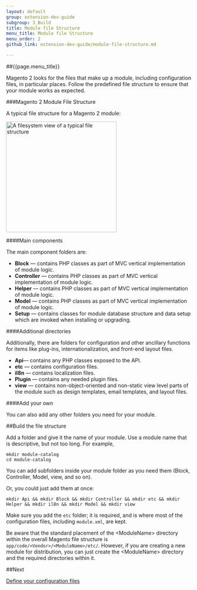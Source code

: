 ```yaml
---
layout: default
group: extension-dev-guide
subgroup: 3_Build
title: Module file Structure
menu_title: Module file Structure
menu_order: 2
github_link: extension-dev-guide/module-file-structure.md

---
```

##{{page.menu_title}}

Magento 2 looks for the files that make up a module, including configuration files, in particular places. Follow the predefined file structure to ensure that your module works as expected.


###Magento 2 Module File Structure


A typical file structure for a Magento 2 module:
<p><img src="{{ site.baseurl }}common/images/pdg-config-file-structure.png" width="300" alt="A filesystem view of a typical file structure"></p>

####Main components

The main component folders are:


* __Block__ &#8212; contains PHP classes as part of MVC vertical implementation of module logic.
* __Controller__ &#8212; contains PHP classes as part of MVC vertical implementation of module logic.
* __Helper__ &#8212; contains PHP classes as part of MVC vertical implementation of module logic.
* __Model__ &#8212; contains PHP classes as part of MVC vertical implementation of module logic.
* __Setup__ &#8212; contains classes for module database structure and data setup which are invoked when installing or upgrading.



####Additional directories

Additionally, there are folders for configuration and other ancillary functions for items like plug-ins, internationalization, and front-end layout files.

* __Api__&#8212; contains any PHP classes exposed to the API.	
* __etc__ &#8212; contains configuration files. 
* __il8n__ &#8212; contains localization files.
* __Plugin__ &#8212; contains any needed plugin files.
* __view__ &#8212; contains non-object-oriented and non-static view level parts of the module such as design templates, email templates, and layout files.


####Add your own

You can also add any other folders you need for your module.



##Build the file structure

Add a folder and give it the name of your module. Use a module name that is descriptive, but not too long. For example,

    mkdir module-catalog
    cd module-catalog

You can add subfolders inside your module folder as you need them (Block, Controller, Model, view, and so on).

Or, you could just add them at once:

    mkdir Api && mkdir Block && mkdir Controller && mkdir etc && mkdir Helper && mkdir il8n && mkdir Model && mkdir view

Make sure you add the `etc` folder; it is required, and is where most of the configuration files, including `module.xml`, are kept.



<div class="bs-callout bs-callout-info" id="info">
  <p>Be aware that the standard placement of the &lt;ModuleName> directory within the overall Magento file structure is <code>app/code/&lt;Vendor>/&lt;ModuleName>/etc/</code>. However, if you are creating a new module for distribution, you can just create the &lt;ModuleName> directory and the required directories within it. </p> 
</div>


##Next

[Define your configuration files](required-configuration-files.html)
